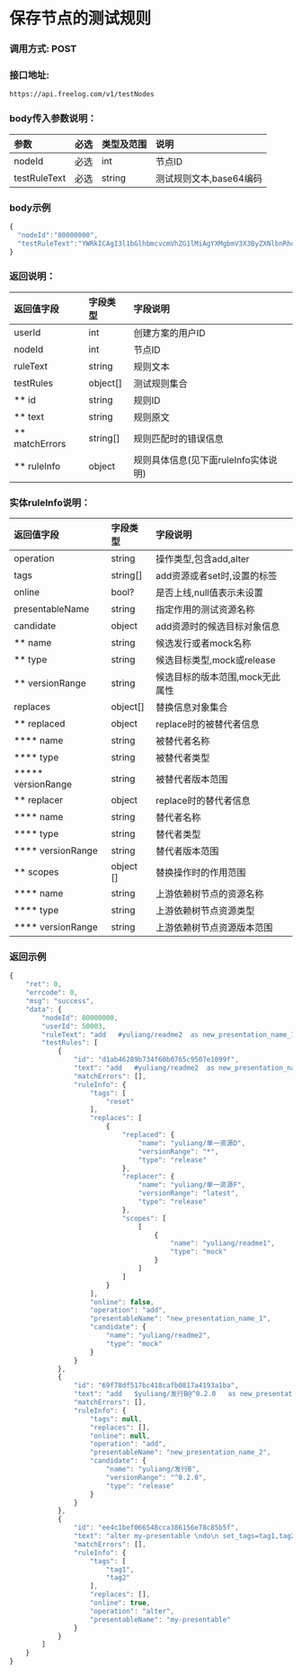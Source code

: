 # 保存节点的测试规则

### 调用方式: POST

### 接口地址:

```
https://api.freelog.com/v1/testNodes
```

### body传入参数说明：

| 参数 | 必选 | 类型及范围 | 说明 |
| :--- | :--- | :--- | :--- |
| nodeId | 必选 | int | 节点ID |
| testRuleText | 必选 | string | 测试规则文本,base64编码  |

### body示例

```js
{
  "nodeId":"80000000",
  "testRuleText":"YWRkICAgI3l1bGlhbmcvcmVhZG1lMiAgYXMgbmV3X3ByZXNlbnRhdGlvbl9uYW1lXzEgCmRvCiAgc2V0X3RhZ3M9cmVzZXQKICByZXBsYWNlICR5dWxpYW5nL+WNleS4gOi1hOa6kEQgd2l0aCAkeXVsaWFuZy/ljZXkuIDotYTmupBGCiAgaGlkZQplbmQKYWRkICAgJHl1bGlhbmcv5Y+R6KGMQkBeMC4yLjAgICBhcyBuZXdfcHJlc2VudGF0aW9uX25hbWVfMiA="
}
```

### 返回说明：

| 返回值字段 | 字段类型 | 字段说明 |
| :--- | :--- | :--- |
| userId | int| 创建方案的用户ID |
| nodeId | int| 节点ID |
| ruleText|string|规则文本|
| testRules| object[]| 测试规则集合|
| ** id | string | 规则ID |
| ** text | string | 规则原文 |
| ** matchErrors | string[] | 规则匹配时的错误信息 |
| ** ruleInfo | object | 规则具体信息(见下面ruleInfo实体说明) |


### 实体ruleInfo说明：
| 返回值字段 | 字段类型 | 字段说明 |
| :--- | :--- | :--- |
| operation | string | 操作类型,包含add,alter|
| tags | string[] | add资源或者set时,设置的标签 |
| online | bool? | 是否上线,null值表示未设置 |
| presentableName | string | 指定作用的测试资源名称|
| candidate | object | add资源时的候选目标对象信息 |
| ** name | string | 候选发行或者mock名称 |
| ** type | string | 候选目标类型,mock或release |
| ** versionRange| string | 候选目标的版本范围,mock无此属性 |
| replaces | object[] | 替换信息对象集合  |
| ** replaced | object | replace时的被替代者信息  |
| **** name | string | 被替代者名称 |
| **** type | string | 被替代者类型 |
| ***** versionRange | string | 被替代者版本范围 |
| ** replacer | object | replace时的替代者信息  |
| **** name | string | 替代者名称 |
| **** type | string | 替代者类型 |
| **** versionRange | string | 替代者版本范围 |
| ** scopes | object [] | 替换操作时的作用范围 |
| **** name | string | 上游依赖树节点的资源名称 |
| **** type | string | 上游依赖树节点资源类型 |
| **** versionRange | string | 上游依赖树节点资源版本范围 |

### 返回示例

```js
{
    "ret": 0,
    "errcode": 0,
    "msg": "success",
    "data": {
        "nodeId": 80000000,
        "userId": 50003,
        "ruleText": "add   #yuliang/readme2  as new_presentation_name_1 \ndo\n  set_tags=reset\n  replace $yuliang/单一资源D with $yuliang/单一资源F under #yuliang/readme1\n  hide\nend\nadd   $yuliang/发行B@^0.2.0   as new_presentation_name_2 \nalter my-presentable \ndo\n set_tags=tag1,tag2\n show\nend",
        "testRules": [
            {
                "id": "d1ab46289b734f60b0765c9507e1099f",
                "text": "add   #yuliang/readme2  as new_presentation_name_1 \ndo\n  set_tags=reset\n  replace $yuliang/单一资源D with $yuliang/单一资源F under #yuliang/readme1\n  hide\nend",
                "matchErrors": [],
                "ruleInfo": {
                    "tags": [
                        "reset"
                    ],
                    "replaces": [
                        {
                            "replaced": {
                                "name": "yuliang/单一资源D",
                                "versionRange": "*",
                                "type": "release"
                            },
                            "replacer": {
                                "name": "yuliang/单一资源F",
                                "versionRange": "latest",
                                "type": "release"
                            },
                            "scopes": [
                                [
                                    {
                                        "name": "yuliang/readme1",
                                        "type": "mock"
                                    }
                                ]
                            ]
                        }
                    ],
                    "online": false,
                    "operation": "add",
                    "presentableName": "new_presentation_name_1",
                    "candidate": {
                        "name": "yuliang/readme2",
                        "type": "mock"
                    }
                }
            },
            {
                "id": "69f78df517bc418cafb0817a4193a1ba",
                "text": "add   $yuliang/发行B@^0.2.0   as new_presentation_name_2",
                "matchErrors": [],
                "ruleInfo": {
                    "tags": null,
                    "replaces": [],
                    "online": null,
                    "operation": "add",
                    "presentableName": "new_presentation_name_2",
                    "candidate": {
                        "name": "yuliang/发行B",
                        "versionRange": "^0.2.0",
                        "type": "release"
                    }
                }
            },
            {
                "id": "ee4c1bef066548cca386156e78c85b5f",
                "text": "alter my-presentable \ndo\n set_tags=tag1,tag2\n show\nend",
                "matchErrors": [],
                "ruleInfo": {
                    "tags": [
                        "tag1",
                        "tag2"
                    ],
                    "replaces": [],
                    "online": true,
                    "operation": "alter",
                    "presentableName": "my-presentable"
                }
            }
        ]
    }
}
```